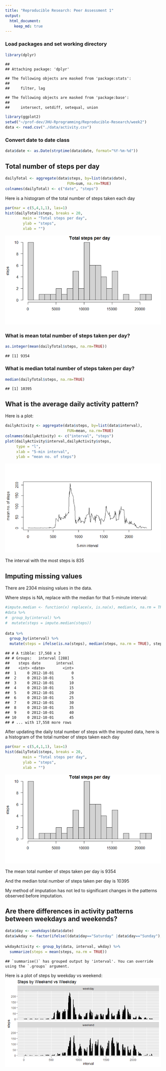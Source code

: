 ```yaml
---
title: "Reproducible Research: Peer Assessment 1"
output: 
  html_document:
    keep_md: true
---
```


### Load packages and set working directory

```r
library(dplyr)
```

```
## 
## Attaching package: 'dplyr'
```

```
## The following objects are masked from 'package:stats':
## 
##     filter, lag
```

```
## The following objects are masked from 'package:base':
## 
##     intersect, setdiff, setequal, union
```

```r
library(ggplot2)
setwd("~/prof-dev/JHU-Rprogramming/Reproducible-Research/week2")
data <- read.csv("./data/activity.csv")
```

### Convert date to date class

```r
data$date <- as.Date(strptime(data$date, format="%Y-%m-%d"))
```

## Total number of steps per day

```r
dailyTotal <- aggregate(data$steps, by=list(data$date),
                            FUN=sum, na.rm=TRUE)
colnames(dailyTotal) <- c("date", "steps")
```

Here is a histogram of the total number of steps taken each day

```r
par(mar = c(5,4,1,1), las=1)
hist(dailyTotal$steps, breaks = 20,
        main = "Total steps per day", 
        ylab = "steps",
        xlab = "")
```

![](PA1_template_files/figure-html/dailystephist-1.png)<!-- -->

### What is mean total number of steps taken per day?

```r
as.integer(mean(dailyTotal$steps, na.rm=TRUE))
```

```
## [1] 9354
```

### What is median total number of steps taken per day?

```r
median(dailyTotal$steps, na.rm=TRUE)
```

```
## [1] 10395
```

## What is the average daily activity pattern? 
Here is a plot:

```r
dailyActivity <- aggregate(data$steps, by=list(data$interval),
                            FUN=mean, na.rm=TRUE)
colnames(dailyActivity) <- c("interval", "steps")
plot(dailyActivity$interval,dailyActivity$steps,
     type = "l",
     xlab = "5-min interval",
     ylab = "mean no. of steps")
```

![](PA1_template_files/figure-html/dailyactivity-1.png)<!-- -->


The interval with the most steps is 835 

## Imputing missing values
There are 2304 missing values in the data.

Where steps is NA, replace with the median for that 5-minute interval:


```r
#impute.median <- function(x) replace(x, is.na(x), median(x, na.rm = TRUE))
#data %>%
#  group_by(interval) %>%
#  mutate(steps = impute.median(steps))

data %>% 
  group_by(interval) %>% 
  mutate(steps = ifelse(is.na(steps), median(steps, na.rm = TRUE), steps))
```

```
## # A tibble: 17,568 x 3
## # Groups:   interval [288]
##    steps date       interval
##    <int> <date>        <int>
##  1     0 2012-10-01        0
##  2     0 2012-10-01        5
##  3     0 2012-10-01       10
##  4     0 2012-10-01       15
##  5     0 2012-10-01       20
##  6     0 2012-10-01       25
##  7     0 2012-10-01       30
##  8     0 2012-10-01       35
##  9     0 2012-10-01       40
## 10     0 2012-10-01       45
## # ... with 17,558 more rows
```

After updating the daily total number of steps with the imputed data, here is a histogram of the total number of steps taken each day

```r
par(mar = c(5,4,1,1), las=1)
hist(dailyTotal$steps, breaks = 20,
        main = "Total steps per day", 
        ylab = "steps",
        xlab = "")
```

![](PA1_template_files/figure-html/dailystephist2-1.png)<!-- -->

The mean total number of steps taken per day is 9354

And the median total number of steps taken per day is 10395

My method of imputation has not led to significant changes in the patterns observed before imputation.

## Are there differences in activity patterns between weekdays and weekends?


```r
data$day <- weekdays(data$date)
data$wkday <- factor(ifelse((data$day=="Saturday" |data$day=="Sunday"), "weekend", "weekday"))

wkdayActivity <- group_by(data, interval, wkday) %>% 
  summarize(steps = mean(steps, na.rm = TRUE))
```

```
## `summarise()` has grouped output by 'interval'. You can override using the `.groups` argument.
```

Here is a plot of steps by weekday vs weekend:
![](PA1_template_files/figure-html/wkdayplot-1.png)<!-- -->
